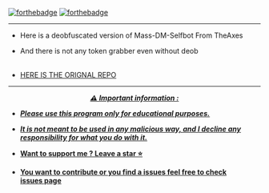 [![forthebadge](https://forthebadge.com/images/badges/made-with-python.svg)](https://forthebadge.com)
[![forthebadge](https://forthebadge.com/images/badges/built-with-love.svg)](https://forthebadge.com)


---
* Here is a deobfuscated version of Mass-DM-Selfbot From TheAxes

* And there is not any token grabber even without deob
<br><br>
* <a href="https://github.com/TheAxes/massdm-selfbot">HERE IS THE ORIGNAL REPO
-----

<p align="center"><strong><i>⚠️ Important information :</i></strong</p>

* ***Please use this program only for educational purposes.***
* ***It is not meant to be used in any malicious way, and I decline any responsibility for what you do with it.***

* Want to support me ? Leave a star ⭐ 
* You want to contribute or you find a issues feel free to check <br/>[issues page](https://github.com/TheCuteOwl/Satan-Stealer-Decompilator/issues)
